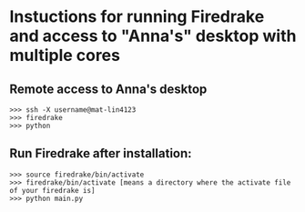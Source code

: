 



# Instuctions for running Firedrake and access to "Anna's" desktop with multiple cores

## Remote access to Anna's desktop
```
>>> ssh -X username@mat-lin4123
>>> firedrake
>>> python
```


## Run Firedrake after installation:

```
>>> source firedrake/bin/activate
>>> firedrake/bin/activate [means a directory where the activate file of your firedrake is] 
>>> python main.py 
```




